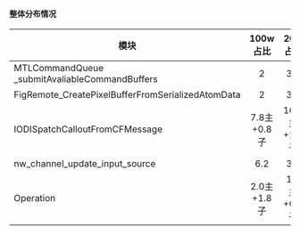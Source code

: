 #### 整体分布情况 

| 模块                                              |  100w占比   |   20w占比    | 线程  | 备注 |
| ------------------------------------------------- | :---------: | :----------: | :---: | ---- |
| MTLCommandQueue _submitAvaliableCommandBuffers    |      2      |     3.8      |  子   |      |
| FigRemote_CreatePixelBufferFromSerializedAtomData |      2      |     3.4      |  子   |      |
| IODISpatchCalloutFromCFMessage                    | 7.8主+0.8子 | 16.2主+1.8子 | 主&子 |      |
| nw_channel_update_input_source                    |     6.2     |     3.0      |  子   |      |
| Operation                                         | 2.0主+1.8子 | 1.1主+0.7子  | 主&子 |      |

